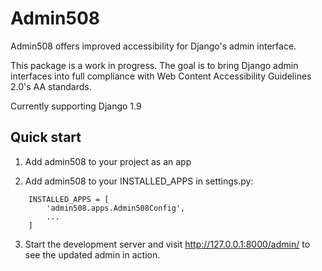 # Admin508

Admin508 offers improved accessibility for Django's admin interface.

This package is a work in progress. The goal is to bring Django admin interfaces into full compliance with Web Content Accessibility Guidelines 2.0's AA standards.

Currently supporting Django 1.9

## Quick start


1. Add admin508 to your project as an app

2. Add admin508 to your INSTALLED_APPS in settings.py:

```
    INSTALLED_APPS = [
        'admin508.apps.Admin508Config',
        ...
    ]
```

3. Start the development server and visit http://127.0.0.1:8000/admin/
   to see the updated admin in action.
